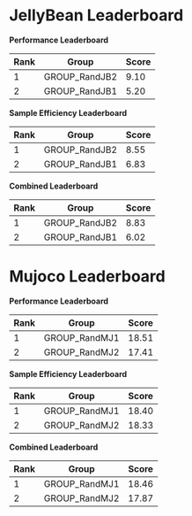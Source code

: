 # JellyBean Leaderboard

**Performance Leaderboard**

|Rank      |Group     |Score     |
|----------|----------|----------|
|1      |GROUP_RandJB2     |9.10     |
|2      |GROUP_RandJB1     |5.20     |


**Sample Efficiency Leaderboard**

|Rank      |Group     |Score     |
|----------|----------|----------|
|1      |GROUP_RandJB2     |8.55     |
|2      |GROUP_RandJB1     |6.83     |


**Combined Leaderboard**

|Rank      |Group     |Score     |
|----------|----------|----------|
|1      |GROUP_RandJB2     |8.83     |
|2      |GROUP_RandJB1     |6.02     |


# Mujoco Leaderboard

**Performance Leaderboard**

|Rank      |Group     |Score     |
|----------|----------|----------|
|1      |GROUP_RandMJ1     |18.51     |
|2      |GROUP_RandMJ2     |17.41     |


**Sample Efficiency Leaderboard**

|Rank      |Group     |Score     |
|----------|----------|----------|
|1      |GROUP_RandMJ1     |18.40     |
|2      |GROUP_RandMJ2     |18.33     |


**Combined Leaderboard**

|Rank      |Group     |Score     |
|----------|----------|----------|
|1      |GROUP_RandMJ1     |18.46     |
|2      |GROUP_RandMJ2     |17.87     |


